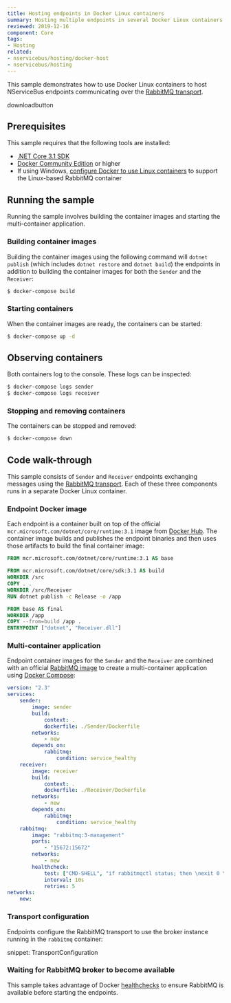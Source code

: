 ```yaml
---
title: Hosting endpoints in Docker Linux containers
summary: Hosting multiple endpoints in several Docker Linux containers managed by Docker Compose
reviewed: 2019-12-16
component: Core
tags:
- Hosting
related:
- nservicebus/hosting/docker-host
- nservicebus/hosting
---
```


This sample demonstrates how to use Docker Linux containers to host NServiceBus endpoints communicating over the [RabbitMQ transport](/transports/rabbitmq/).

downloadbutton

## Prerequisites

This sample requires that the following tools are installed:

 * [.NET Core 3.1 SDK](https://www.microsoft.com/net/download/core)
 * [Docker Community Edition](https://www.docker.com/community-edition) or higher
 * If using Windows, [configure Docker to use Linux containers](https://docs.docker.com/docker-for-windows/#switch-between-windows-and-linux-containers) to support the Linux-based RabbitMQ container

## Running the sample

Running the sample involves building the container images and starting the multi-container application.

### Building container images

Building the container images using the following command will `dotnet publish` (which includes `dotnet restore` and `dotnet build`) the endpoints in addition to building the container images for both the `Sender` and the `Receiver`:

```bash
$ docker-compose build
```

### Starting containers

When the container images are ready, the containers can be started:

```bash
$ docker-compose up -d
```

## Observing containers

Both containers log to the console. These logs can be inspected:

```bash
$ docker-compose logs sender
$ docker-compose logs receiver
```

### Stopping and removing containers

The containers can be stopped and removed:

```bash
$ docker-compose down
```

## Code walk-through

This sample consists of `Sender` and `Receiver` endpoints exchanging messages using the [RabbitMQ transport](/transports/rabbitmq/). Each of these three components runs in a separate Docker Linux container.

### Endpoint Docker image

Each endpoint is a container built on top of the official `mcr.microsoft.com/dotnet/core/runtime:3.1` image from [Docker Hub](https://hub.docker.com/). The container image builds and publishes the endpoint binaries and then uses those artifacts to build the final container image:

```dockerfile
FROM mcr.microsoft.com/dotnet/core/runtime:3.1 AS base

FROM mcr.microsoft.com/dotnet/core/sdk:3.1 AS build
WORKDIR /src
COPY . .
WORKDIR /src/Receiver
RUN dotnet publish -c Release -o /app

FROM base AS final
WORKDIR /app
COPY --from=build /app .
ENTRYPOINT ["dotnet", "Receiver.dll"]
```


### Multi-container application

Endpoint container images for the `Sender` and the `Receiver` are combined with an official [RabbitMQ image](https://hub.docker.com/_/rabbitmq/) to create a multi-container application using [Docker Compose](https://docs.docker.com/compose/):

```yaml
version: "2.3"
services:   
    sender:
        image: sender
        build:
            context: .
            dockerfile: ./Sender/Dockerfile
        networks:
            - new
        depends_on:
            rabbitmq:
                condition: service_healthy
    receiver:
        image: receiver
        build:
            context: .
            dockerfile: ./Receiver/Dockerfile
        networks:
            - new
        depends_on:
            rabbitmq:
                condition: service_healthy
    rabbitmq:
        image: "rabbitmq:3-management"
        ports:
            - "15672:15672"
        networks:
            - new
        healthcheck:
            test: ["CMD-SHELL", "if rabbitmqctl status; then \nexit 0 \nfi \nexit 1"]
            interval: 10s
            retries: 5
networks:
    new:
```

### Transport configuration

Endpoints configure the RabbitMQ transport to use the broker instance running in the `rabbitmq` container:

snippet: TransportConfiguration

### Waiting for RabbitMQ broker to become available

This sample takes advantage of Docker [healthchecks](https://docs.docker.com/engine/reference/builder/#healthcheck) to ensure RabbitMQ is available before starting the endpoints.
